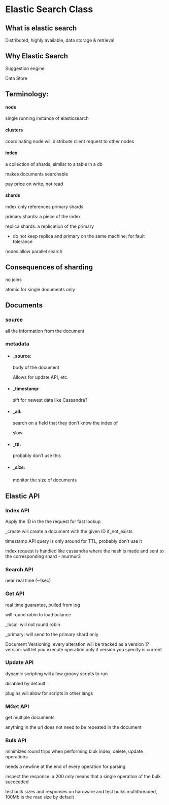 # Elastic Search Class

## What is elastic search
    
Distributed, highly available, data storage & retrieval

## Why Elastic Search

Suggestion engine

Data Store

## Terminology:
#### node
single running instance of elasticsearch

#### clusters
coordinating node will distribute client request to other nodes

#### index
a collection of shards, similar to a table in a db 

makes documents searchable

pay price on write, not read

#### shards
index only references primary shards

primary shards: a piece of the index

replica shards: a replication of the primary

- do not keep replica and primary on the same machine; for fault tolerance

nodes allow parallel search
        

## Consequences of sharding

no joins

atomic for single documents only


## Documents

### source

all the information from the document

### metadata

- #### _source:
    body of the document

    Allows for update API, etc.
    
- #### _timestamp:

    sift for newest data like Cassandra?

- #### _all:
    search on a field that they don’t know the index of

    slow

- #### _ttl:
    probably don’t use this

- ##### _size:
    monitor the size of documents

## Elastic API

### Index API
Apply the ID in the the request for fast lookup

_create will create a document with the given ID if_not_exists

timestamp API query is only around for TTL, probably don’t use it

index request is handled like cassandra where the hash is made and sent to the corresponding shard - murmur3

    
### Search API
near real time (~1sec)
    
### Get API
real time guarantee, pulled from log

will round robin to load balance

_local: will not round robin

_primary: will send to the primary shard only

Document Versioning: every alteration will be tracked as a version
1?version: will let you execute operation only if version you specify is current

### Update API
dynamic scripting will allow groovy scripts to run

disabled by default

plugins will allow for scripts in other langs

### MGet API
get multiple documents

anything in the url does not need to be repeated in the document

### Bulk API
minimizes round trips when performing bluk index, delete, update operations

needs a newline at the end of every operation for parsing

inspect the response, a 200 only means that a single operation of the bulk succeeded

test bulk sizes and responses on hardware and test bulks multithreaded, 100Mb is the max size by default
